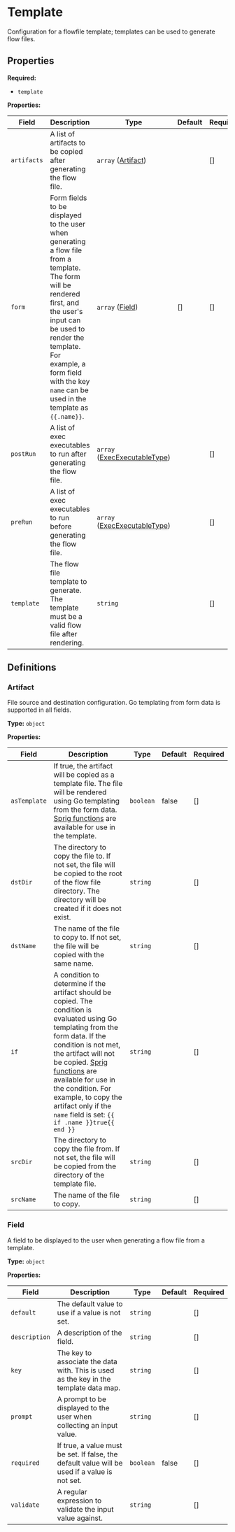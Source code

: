 [comment]: # (Documentation autogenerated by docsgen. Do not edit directly.)

# Template

Configuration for a flowfile template; templates can be used to generate flow files.

## Properties

**Required:**
- `template`

**Properties:**

| Field | Description | Type | Default | Required |
| ----- | ----------- | ---- | ------- | -------- |
| `artifacts` | A list of artifacts to be copied after generating the flow file. | `array` ([Artifact](#Artifact)) | <no value> | [] |
| `form` | Form fields to be displayed to the user when generating a flow file from a template.  The form will be rendered first, and the user's input can be used to render the template. For example, a form field with the key `name` can be used in the template as `{{.name}}`.  | `array` ([Field](#Field)) | [] | [] |
| `postRun` | A list of exec executables to run after generating the flow file. | `array` ([ExecExecutableType](#ExecExecutableType)) | <no value> | [] |
| `preRun` | A list of exec executables to run before generating the flow file. | `array` ([ExecExecutableType](#ExecExecutableType)) | <no value> | [] |
| `template` | The flow file template to generate. The template must be a valid flow file after rendering. | `string` | <no value> | [] |


## Definitions

### Artifact

File source and destination configuration.
Go templating from form data is supported in all fields.


**Type:** `object`



**Properties:**

| Field | Description | Type | Default | Required |
| ----- | ----------- | ---- | ------- | -------- |
| `asTemplate` | If true, the artifact will be copied as a template file. The file will be rendered using Go templating from  the form data. [Sprig functions](https://masterminds.github.io/sprig/) are available for use in the template.  | `boolean` | false | [] |
| `dstDir` | The directory to copy the file to. If not set, the file will be copied to the root of the flow file directory. The directory will be created if it does not exist.  | `string` | <no value> | [] |
| `dstName` | The name of the file to copy to. If not set, the file will be copied with the same name. | `string` |  | [] |
| `if` | A condition to determine if the artifact should be copied. The condition is evaluated using Go templating  from the form data. If the condition is not met, the artifact will not be copied. [Sprig functions](https://masterminds.github.io/sprig/) are available for use in the condition.  For example, to copy the artifact only if the `name` field is set: ``` {{ if .name }}true{{ end }} ```  | `string` | <no value> | [] |
| `srcDir` | The directory to copy the file from.  If not set, the file will be copied from the directory of the template file.  | `string` |  | [] |
| `srcName` | The name of the file to copy. | `string` | <no value> | [] |

### Field

A field to be displayed to the user when generating a flow file from a template.

**Type:** `object`



**Properties:**

| Field | Description | Type | Default | Required |
| ----- | ----------- | ---- | ------- | -------- |
| `default` | The default value to use if a value is not set. | `string` |  | [] |
| `description` | A description of the field. | `string` |  | [] |
| `key` | The key to associate the data with. This is used as the key in the template data map. | `string` | <no value> | [] |
| `prompt` | A prompt to be displayed to the user when collecting an input value. | `string` | <no value> | [] |
| `required` | If true, a value must be set. If false, the default value will be used if a value is not set. | `boolean` | false | [] |
| `validate` | A regular expression to validate the input value against. | `string` |  | [] |


